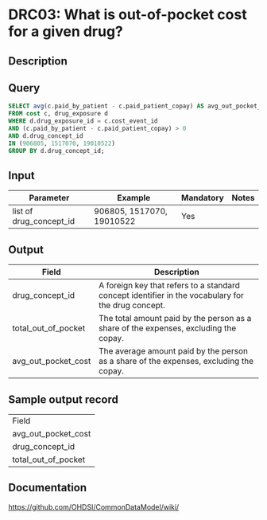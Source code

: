 <!---
Group:drug cost
Name:DRC03 What is out-of-pocket cost for a given drug?
Author:Patrick Ryan
CDM Version: 5.0
-->

# DRC03: What is out-of-pocket cost for a given drug?

## Description
## Query
```sql
SELECT avg(c.paid_by_patient - c.paid_patient_copay) AS avg_out_pocket_cost, d.drug_concept_id
FROM cost c, drug_exposure d
WHERE d.drug_exposure_id = c.cost_event_id
AND (c.paid_by_patient - c.paid_patient_copay) > 0
AND d.drug_concept_id
IN (906805, 1517070, 19010522)
GROUP BY d.drug_concept_id;
```

## Input

|  Parameter |  Example |  Mandatory |  Notes |
| --- | --- | --- | --- |
| list of drug_concept_id | 906805, 1517070, 19010522 | Yes |   |

## Output

|  Field |  Description |
| --- | --- |
| drug_concept_id | A foreign key that refers to a standard concept identifier in the vocabulary for the drug concept. |
| total_out_of_pocket | The total amount paid by the person as a share of the expenses, excluding the copay. |
| avg_out_pocket_cost | The average amount paid by the person as a share of the expenses, excluding the copay. |

## Sample output record

|   |
| --- |
| Field |  Description |
| avg_out_pocket_cost |   |
| drug_concept_id |   |
| total_out_of_pocket |   |

## Documentation
https://github.com/OHDSI/CommonDataModel/wiki/
